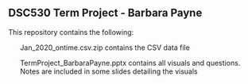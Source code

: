 ## DSC530 Term Project - Barbara Payne

This repository contains the following:

<ul>Jan_2020_ontime.csv.zip contains the CSV data file</ul>
<ul>TermProject_BarbaraPayne.pptx contains all visuals and questions. Notes are included in some slides detailing the visuals</ul>
